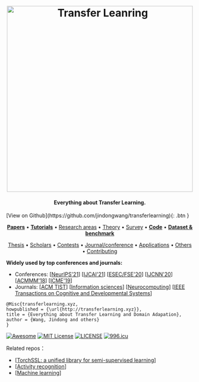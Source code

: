 <h1 align="center">
  <br>
  <a href="https://github.com/jindongwang/transferlearning"><img src="https://s1.ax1x.com/2022/04/29/LvNzM8.jpg" alt="Transfer Leanring" width="500"></a>
</h1>



<h4 align="center">Everything about Transfer Learning.</h4>

<span class="fs-4" align="center">
[View on Github](https://github.com/jindongwang/transferlearning){: .btn }
</span>

<p align="center">
  <strong><a href="https://github.com/jindongwang/transferlearning#0papers-论文">Papers</a></strong> •
  <strong><a href="https://github.com/jindongwang/transferlearning#1introduction-and-tutorials-简介与教程">Tutorials</a></strong> •
  <a href="https://github.com/jindongwang/transferlearning#2transfer-learning-areas-and-papers-研究领域与相关论文">Research areas</a> •
  <a href="https://github.com/jindongwang/transferlearning#3theory-and-survey-理论与综述">Theory</a> •
  <a href="https://github.com/jindongwang/transferlearning#3theory-and-survey-理论与综述">Survey</a> •
  <strong><a href="https://github.com/jindongwang/transferlearning#4code-代码">Code</a></strong> •
  <strong><a href="https://github.com/jindongwang/transferlearning#7datasets-and-benchmarks-数据集与评测结果">Dataset & benchmark</a></strong>
</p>
<p align="center">
  <a href="https://github.com/jindongwang/transferlearning#6transfer-learning-thesis-硕博士论文">Thesis</a> •
  <a href="https://github.com/jindongwang/transferlearning#5transfer-learning-scholars-著名学者">Scholars</a> •
  <a href="https://github.com/jindongwang/transferlearning#8transfer-learning-challenges-迁移学习比赛">Contests</a> •
  <a href="https://github.com/jindongwang/transferlearning#journals-and-conferences">Journal/conference</a> •
  <a href="https://github.com/jindongwang/transferlearning#applications-迁移学习应用">Applications</a> •
  <a href="https://github.com/jindongwang/transferlearning#other-resources-其他资源">Others</a> •
  <a href="https://github.com/jindongwang/transferlearning#contributing-欢迎参与贡献">Contributing</a>
</p>

**Widely used by top conferences and journals:** 
- Conferences: [[NeurIPS'21](https://proceedings.neurips.cc/paper/2021/file/731b03008e834f92a03085ef47061c4a-Paper.pdf)] [[IJCAI'21](https://arxiv.org/abs/2103.03097)] [[ESEC/FSE'20](https://dl.acm.org/doi/abs/10.1145/3368089.3409696)] [[IJCNN'20](https://ieeexplore.ieee.org/abstract/document/9207556)] [[ACMMM'18](https://dl.acm.org/doi/abs/10.1145/3240508.3240512)] [[ICME'19](https://ieeexplore.ieee.org/abstract/document/8784776/)]
- Journals: [[ACM TIST](https://dl.acm.org/doi/abs/10.1145/3360309)] [[Information sciences](https://www.sciencedirect.com/science/article/pii/S0020025520308458)] [[Neurocomputing](https://www.sciencedirect.com/science/article/pii/S0925231221007025)] [[IEEE Transactions on Cognitive and Developmental Systems](https://ieeexplore.ieee.org/abstract/document/9659817)]


```
@Misc{transferlearning.xyz,
howpublished = {\url{http://transferlearning.xyz}},   
title = {Everything about Transfer Learning and Domain Adapation},  
author = {Wang, Jindong and others}  
}  
```

[![Awesome](https://awesome.re/badge.svg)](https://awesome.re) [![MIT License](https://img.shields.io/badge/license-MIT-green.svg)](https://opensource.org/licenses/MIT) [![LICENSE](https://img.shields.io/badge/license-Anti%20996-blue.svg)](https://github.com/996icu/996.ICU/blob/master/LICENSE) [![996.icu](https://img.shields.io/badge/link-996.icu-red.svg)](https://996.icu) 

Related repos：
- [[TorchSSL: a unified library for semi-supervised learning](https://github.com/TorchSSL/TorchSSL)]
- [[Activity recognition](https://github.com/jindongwang/activityrecognition)]
- [[Machine learning](https://github.com/jindongwang/MachineLearning)]
